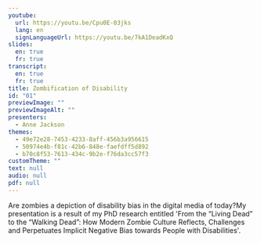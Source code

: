 ```yaml
---
youtube:
  url: https://youtu.be/Cpu0E-03jks
  lang: en
  signLanguageUrl: https://youtu.be/7kA1DeadKxQ
slides:
  en: true
  fr: true
transcript:
  en: true
  fr: true
title: Zombification of Disability
id: "01"
previewImage: ""
previewImageAlt: ""
presenters:
  - Anne Jackson
themes:
  - 49e72e28-7453-4233-8aff-456b3a956615
  - 50974e4b-f81c-42b6-848e-faefdff5d892
  - b70c8f53-7613-434c-9b2e-f76da3cc57f3
customTheme: ""
text: null
audio: null
pdf: null
---
```

Are zombies a depiction of disability bias in the digital media of today?My presentation is a result of my PhD research entitled 'From the “Living Dead” to the “Walking Dead”: How Modern Zombie Culture Reflects, Challenges and Perpetuates Implicit Negative Bias towards People with Disabilities'.
